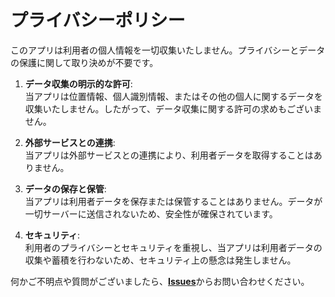 # プライバシーポリシー

<!--
  ChatGPT 3.5 より生成
-->

このアプリは利用者の個人情報を一切収集いたしません。プライバシーとデータの保護に関して取り決めが不要です。


1. **データ収集の明示的な許可**:  
  当アプリは位置情報、個人識別情報、またはその他の個人に関するデータを収集いたしません。したがって、データ収集に関する許可の求めもございません。

2. **外部サービスとの連携**:  
  当アプリは外部サービスとの連携により、利用者データを取得することはありません。

3. **データの保存と保管**:  
  当アプリは利用者データを保存または保管することはありません。データが一切サーバーに送信されないため、安全性が確保されています。

4. **セキュリティ**:  
  利用者のプライバシーとセキュリティを重視し、当アプリは利用者データの収集や蓄積を行わないため、セキュリティ上の懸念は発生しません。

何かご不明点や質問がございましたら、[**Issues**](https://github.com/s1204IT/BenesseExtensionTester/issues)からお問い合わせください。